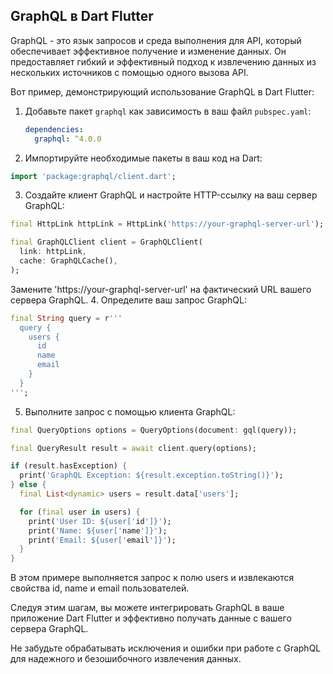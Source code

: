 ## GraphQL в Dart Flutter

GraphQL - это язык запросов и среда выполнения для API, который обеспечивает эффективное получение и изменение данных. Он предоставляет гибкий и эффективный подход к извлечению данных из нескольких источников с помощью одного вызова API.

Вот пример, демонстрирующий использование GraphQL в Dart Flutter:

1. Добавьте пакет `graphql` как зависимость в ваш файл `pubspec.yaml`:

   ```yaml
   dependencies:
     graphql: ^4.0.0
    ```
2. Импортируйте необходимые пакеты в ваш код на Dart:
```dart
import 'package:graphql/client.dart';
```
3. Создайте клиент GraphQL и настройте HTTP-ссылку на ваш сервер GraphQL:
```dart
final HttpLink httpLink = HttpLink('https://your-graphql-server-url');

final GraphQLClient client = GraphQLClient(
  link: httpLink,
  cache: GraphQLCache(),
);
```
Замените 'https://your-graphql-server-url' на фактический URL вашего сервера GraphQL.
4. Определите ваш запрос GraphQL:
```dart
final String query = r'''
  query {
    users {
      id
      name
      email
    }
  }
''';
```
5. Выполните запрос с помощью клиента GraphQL:
```dart
final QueryOptions options = QueryOptions(document: gql(query));

final QueryResult result = await client.query(options);

if (result.hasException) {
  print('GraphQL Exception: ${result.exception.toString()}');
} else {
  final List<dynamic> users = result.data['users'];

  for (final user in users) {
    print('User ID: ${user['id']}');
    print('Name: ${user['name']}');
    print('Email: ${user['email']}');
  }
}
```
В этом примере выполняется запрос к полю users и извлекаются свойства id, name и email пользователей.

Следуя этим шагам, вы можете интегрировать GraphQL в ваше приложение Dart Flutter и эффективно получать данные с вашего сервера GraphQL.

Не забудьте обрабатывать исключения и ошибки при работе с GraphQL для надежного и безошибочного извлечения данных.
